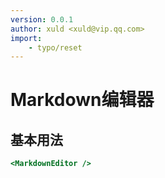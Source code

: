 ```yaml
---
version: 0.0.1
author: xuld <xuld@vip.qq.com>
import:
    - typo/reset
---
```

# Markdown编辑器

## 基本用法

```htm
<MarkdownEditor />
```
